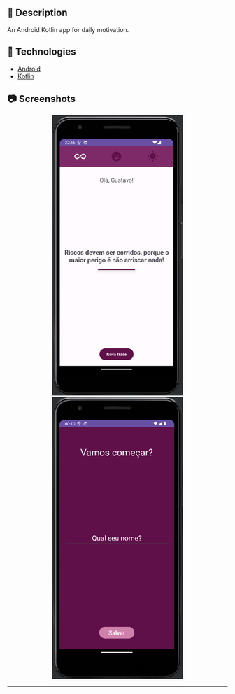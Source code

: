 ## 🎯 Description

An Android Kotlin app for daily motivation.

## 🧪 Technologies

- [Android](https://www.android.com)
- [Kotlin](https://kotlinlang.org)

## 📷 Screenshots

<p align="center">
  <img src="github/screenshots/screenshot_1.png" width="300px" alt="Screenshot 1" />
  <img src="github/screenshots/screenshot_2.png" width="300px" alt="Screenshot 2" />
</p>

---
